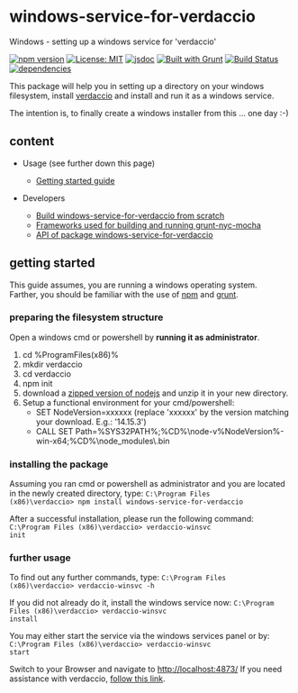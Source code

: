 # windows-service-for-verdaccio

Windows - setting up a windows service for 'verdaccio'

[![npm version](https://img.shields.io/npm/v/windows-service-for-verdaccio?color=blue)](https://www.npmjs.com/package/windows-service-for-verdaccio)
[![License: MIT](https://img.shields.io/badge/License-MIT-blue.svg)](https://opensource.org/licenses/MIT)
[![jsdoc](https://img.shields.io/static/v1?label=jsdoc&message=%20api%20&color=blue)](https://jsdoc.app/)
[![Built with Grunt](https://cdn.gruntjs.com/builtwith.svg)](https://gruntjs.com/)
[![Build Status](https://travis-ci.com/db-developer/windows-service-for-verdaccio.svg?branch=master)](https://travis-ci.com/db-developer/windows-service-for-verdaccio)
[![dependencies](https://david-dm.org/db-developer/windows-service-for-verdaccio.svg)](https://david-dm.org/)

This package will help you in setting up a directory on your windows filesystem,
install [verdaccio](https://verdaccio.org) and install and run it as a windows service.

The intention is, to finally create a windows installer from this ... one day :-)

## content ##

* Usage (see further down this page)
  * [Getting started guide](#getting-started)

* Developers
  * [Build windows-service-for-verdaccio from scratch](docs/grunt.md#building)
  * [Frameworks used for building and running grunt-nyc-mocha](docs/frameworks.md)
  * [API of package windows-service-for-verdaccio](docs/api.md)

## getting started ##

This guide assumes, you are running a windows operating system.<br />
Farther, you should be familiar with the use of [npm](https://npmjs.com "Homepage of npm")
and [grunt](https://gruntjs.com "Homepage of grunt").

### preparing the filesystem structure ###

Open a windows cmd or powershell by <b>running it as administrator</b>.<br />
1. cd %ProgramFiles(x86)%
2. mkdir verdaccio
3. cd verdaccio
4. npm init
5. download a [zipped version of nodejs](https://nodejs.org/dist/v14.15.3/node-v14.15.3-win-x64.zip) and unzip it in your new directory.
6. Setup a functional environment for your cmd/powershell:
    * SET NodeVersion=xxxxxx (replace 'xxxxxx' by the version matching your download. E.g.: '14.15.3')
    * CALL SET Path=%SYS32PATH%;%CD%\\node-v%NodeVersion%-win-x64;%CD%\\node_modules\\.bin

### installing the package ###

Assuming you ran cmd or powershell as administrator and you are located in the newly created directory, type:
<code>C:\Program Files (x86)\verdaccio> npm install windows-service-for-verdaccio</code>

After a successful installation, please run the following command:
<code>C:\Program Files (x86)\verdaccio> verdaccio-winsvc init</code>

### further usage ###

To find out any further commands, type:
<code>C:\Program Files (x86)\verdaccio> verdaccio-winsvc -h</code>

If you did not already do it, install the windows service now:
<code>C:\Program Files (x86)\verdaccio> verdaccio-winsvc install</code>

You may either start the service via the windows services panel or by:
<code>C:\Program Files (x86)\verdaccio> verdaccio-winsvc start</code>

Switch to your Browser and navigate to [http://localhost:4873/](http://localhost:4873/)
If you need assistance with verdaccio, [follow this link](https://verdaccio.org).
